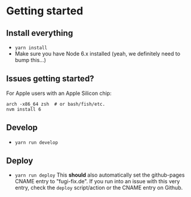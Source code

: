 # Getting started

## Install everything
* `yarn install`
* Make sure you have Node 6.x installed (yeah, we definitely need to bump this...)

## Issues getting started?
For Apple users with an Apple Silicon chip:
```
arch -x86_64 zsh  # or bash/fish/etc.
nvm install 6
```

## Develop
* `yarn run develop`

## Deploy
* `yarn run deploy`
This **should** also automatically set the github-pages CNAME entry to "fugi-fix.de".
If you run into an issue with this very entry, check the `deploy` script/action or the CNAME entry on Github.
